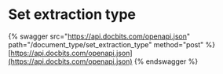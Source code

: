 # Set extraction type

{% swagger src="https://api.docbits.com/openapi.json" path="/document_type/set_extraction_type" method="post" %}
[https://api.docbits.com/openapi.json](https://api.docbits.com/openapi.json)
{% endswagger %}
